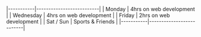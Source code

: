 |-----------|--------------------------|
| Monday    |  4hrs on web development |
| Wednesday |  4hrs on web development |
| Friday    |  2hrs on web development |
| Sat / Sun |  Sports & Friends        |
|-----------|--------------------------|